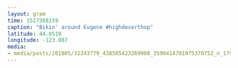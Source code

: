 ```yaml
---
layout: gram
time: 1527388159
caption: "Bikin' around Eugene #highdeserthop"
latitude: 44.0519
longitude: -123.087
media:
- media/posts/201805/32243779_438585423269908_3590414791975370752_n_17920360648159128.jpg
---
```

